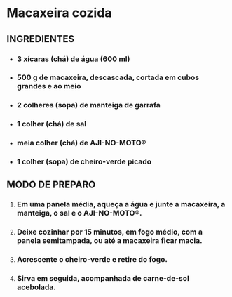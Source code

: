 # Macaxeira cozida

## INGREDIENTES
<ul>
    <li> <h3>3 xícaras (chá) de água (600 ml) </h3> </li>
    <li> <h3>500 g de macaxeira, descascada, cortada em cubos grandes e ao meio </h3> </li>
    <li> <h3>2 colheres (sopa) de manteiga de garrafa </h3> </li>
    <li> <h3>1 colher (chá) de sal </h3> </li>
    <li> <h3>meia colher (chá) de AJI-NO-MOTO® </h3> </li>
    <li> <h3>1 colher (sopa) de cheiro-verde picado </h3> </li>
</ul>
 
## MODO DE PREPARO
<ol>
    <li> <h3> Em uma panela média, aqueça a água e junte a macaxeira, a manteiga, o sal e o AJI-NO-MOTO®. </h3> </li>
    <li> <h3> Deixe cozinhar por 15  minutos, em fogo médio, com a panela semitampada, ou até a macaxeira ficar macia. </h3> </li> 
    <li> <h3>Acrescente o cheiro-verde e retire do fogo. </h3> </li>
    <li> <h3> Sirva em seguida, acompanhada de carne-de-sol acebolada. </h3> </li>
</ol>

